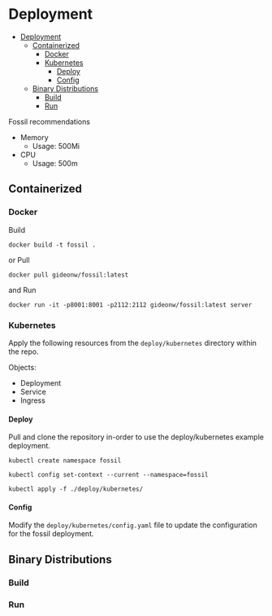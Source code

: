 # Deployment

- [Deployment](#deployment)
  - [Containerized](#containerized)
    - [Docker](#docker)
    - [Kubernetes](#kubernetes)
      - [Deploy](#deploy)
      - [Config](#config)
  - [Binary Distributions](#binary-distributions)
    - [Build](#build)
    - [Run](#run)


Fossil recommendations
- Memory
  - Usage: 500Mi
- CPU
  - Usage: 500m



## Containerized

### Docker

Build
```shell
docker build -t fossil .
```
or Pull
```shell
docker pull gideonw/fossil:latest
```
and Run
```shell
docker run -it -p8001:8001 -p2112:2112 gideonw/fossil:latest server
```

### Kubernetes
Apply the following resources from the `deploy/kubernetes` directory within the repo.

Objects:
- Deployment
- Service
- Ingress

#### Deploy
Pull and clone the repository in-order to use the deploy/kubernetes example deployment.
```shell
kubectl create namespace fossil
```
```shell
kubectl config set-context --current --namespace=fossil
```
```shell
kubectl apply -f ./deploy/kubernetes/
```

#### Config
Modify the `deploy/kubernetes/config.yaml` file to update the configuration for the fossil deployment.

## Binary Distributions

### Build

### Run